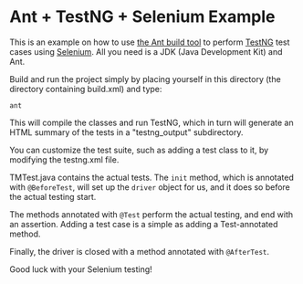 Ant + TestNG + Selenium Example
===============================

This is an example on how to use [the Ant build tool](http://ant.apache.org/) to perform [TestNG](http://testng.org/) test cases using [Selenium](http://www.seleniumhq.org/). All you need is a JDK (Java Development Kit) and Ant.

Build and run the project simply by placing yourself in this directory (the directory containing build.xml) and type:

    ant

This will compile the classes and run TestNG, which in turn will generate an HTML summary of the tests in a "testng_output" subdirectory.

You can customize the test suite, such as adding a test class to it, by modifying the testng.xml file.

TMTest.java contains the actual tests. The <code>init</code> method, which is annotated with <code>@BeforeTest</code>, will set up the <code>driver</code> object for us, and it does so before the actual testing start.

The methods annotated with <code>@Test</code> perform the actual testing, and end with an assertion. Adding a test case is a simple as adding a Test-annotated method.

Finally, the driver is closed with a method annotated with <code>@AfterTest</code>.

Good luck with your Selenium testing!
